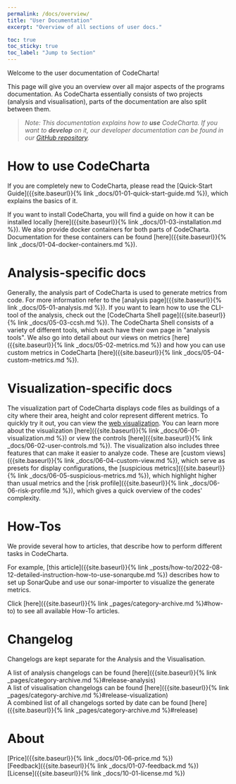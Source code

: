 ```yaml
---
permalink: /docs/overview/
title: "User Documentation"
excerpt: "Overview of all sections of user docs."

toc: true
toc_sticky: true
toc_label: "Jump to Section"
---
```


Welcome to the user documentation of CodeCharta!

This page will give you an overview over all major aspects of the programs documentation.
As CodeCharta essentially consists of two projects (analysis and visualisation), parts of the documentation are also split between them.

> _Note: This documentation explains how to **use** CodeCharta. If you want to **develop** on it, our developer documentation can be found in our [GitHub repository](https://github.com/MaibornWolff/codecharta)._

# How to use CodeCharta

If you are completely new to CodeCharta, please read the [Quick-Start Guide]({{site.baseurl}}{% link _docs/01-01-quick-start-guide.md %}),
which explains the basics of it.

If you want to install CodeCharta, you will find a guide on how it can be installed locally [here]({{site.baseurl}}{% link _docs/01-03-installation.md %}).
We also provide docker containers for both parts of CodeCharta. Documentation for these containers can be found
[here]({{site.baseurl}}{% link _docs/01-04-docker-containers.md %}).

# Analysis-specific docs

Generally, the analysis part of CodeCharta is used to generate metrics from code. For more information refer to the [analysis page]({{site.baseurl}}{% link _docs/05-01-analysis.md %}). If you want to learn how to use the CLI-tool of the analysis, check out the [CodeCharta Shell page]({{site.baseurl}}{% link _docs/05-03-ccsh.md %}). The CodeCharta Shell consists of a variety of different tools, which each have their own page in "analysis tools". We also go into detail about our views on metrics [here]({{site.baseurl}}{% link _docs/05-02-metrics.md %}) and how you can use custom metrics in CodeCharta [here]({{site.baseurl}}{% link _docs/05-04-custom-metrics.md %}).

# Visualization-specific docs

The visualization part of CodeCharta displays code files as buildings of a city where their area, height and color represent different metrics. To quickly try it out, you can view the [web visualization]({{site.web_visualization_link}}). You can learn more about the visualization [here]({{site.baseurl}}{% link _docs/06-01-visualization.md %}) or view the controls [here]({{site.baseurl}}{% link _docs/06-02-user-controls.md %}). The visualization also includes three features that can make it easier to analyze code. These are [custom views]({{site.baseurl}}{% link _docs/06-04-custom-view.md %}), which serve as presets for display configurations, the [suspicious metrics]({{site.baseurl}}{% link _docs/06-05-suspicious-metrics.md %}), which highlight higher than usual metrics and the [risk profile]({{site.baseurl}}{% link _docs/06-06-risk-profile.md %}), which gives a quick overview of the codes' complexity.

# How-Tos

We provide several how to articles, that describe how to perform different tasks in CodeCharta.

For example, [this article]({{site.baseurl}}{% link _posts/how-to/2022-08-12-detailed-instruction-how-to-use-sonarqube.md %}) describes how to set up SonarQube and use our
sonar-importer to visualize the generate metrics.

Click [here]({{site.baseurl}}{% link _pages/category-archive.md %}#how-to) to see all available How-To articles.

# Changelog

Changelogs are kept separate for the Analysis and the Visualisation.

A list of analysis changelogs can be found [here]({{site.baseurl}}{% link _pages/category-archive.md %}#release-analysis)\
A list of visualisation changelogs can be found [here]({{site.baseurl}}{% link _pages/category-archive.md %}#release-visualization)\
A combined list of all changelogs sorted by date can be found [here]({{site.baseurl}}{% link _pages/category-archive.md %}#release)

# About

[Price]({{site.baseurl}}{% link _docs/01-06-price.md %})\
[Feedback]({{site.baseurl}}{% link _docs/01-07-feedback.md %})\
[License]({{site.baseurl}}{% link _docs/10-01-license.md %})
